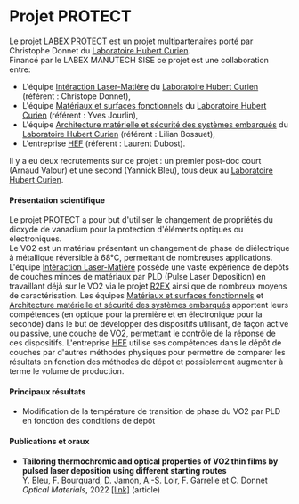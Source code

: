 <!doctype html>
<html>
	<body>
		<h1>Projet PROTECT</h1>
			Le projet <a href="https://manutech-sise.universite-lyon.fr/projet-protect-169582.kjsp">LABEX PROTECT</a> est un projet multipartenaires porté par Christophe Donnet 
			du <a href="https://laboratoirehubertcurien.univ-st-etienne.fr/en/index.html">Laboratoire Hubert Curien</a>.<br />
			Financé par le LABEX MANUTECH SISE ce projet est une collaboration entre:
			<ul>
                <li>L'équipe <a href="https://laboratoirehubertcurien.univ-st-etienne.fr/en/teams/laser-matter-interaction.html">Intéraction Laser-Matière</a> du <a href="https://laboratoirehubertcurien.univ-st-etienne.fr/en/index.html">Laboratoire Hubert Curien</a> (référent : Christope Donnet),</li>
				<li>L'équipe <a href="https://laboratoirehubertcurien.univ-st-etienne.fr/en/teams/functional-materials-and-surfaces.html">Matériaux et surfaces fonctionnels</a> du <a href="https://laboratoirehubertcurien.univ-st-etienne.fr/en/index.html">Laboratoire Hubert Curien</a> (référent : Yves Jourlin),</li>
				<li>L'équipe <a href="https://laboratoirehubertcurien.univ-st-etienne.fr/en/teams/secure-embedded-systems-hardware-architectures.html">Architecture matérielle et sécurité des systèmes embarqués</a> du <a href="https://laboratoirehubertcurien.univ-st-etienne.fr/en/index.html">Laboratoire Hubert Curien</a> (référent : Lilian Bossuet),</li>
				<li>L'entreprise <a href="https://www.hef.fr/">HEF</a> (référent : Laurent Dubost).</li>
			</ul>
			Il y a eu deux recrutements sur ce projet : un premier post-doc court (Arnaud Valour) et une second (Yannick Bleu), tous deux au <a href="https://laboratoirehubertcurien.univ-st-etienne.fr/en/index.html">Laboratoire Hubert Curien</a>.
		<h4>Présentation scientifique</h4>
			Le projet PROTECT a pour but d'utiliser le changement de propriétés du dioxyde de vanadium pour la protection d'éléments optiques ou électroniques.<br />
            Le VO2 est un matériau présentant un changement de phase de diélectrique à métallique réversible à 68°C, permettant de nombreuses applications.
            L'équipe <a href="https://laboratoirehubertcurien.univ-st-etienne.fr/en/teams/laser-matter-interaction.html">Intéraction Laser-Matière</a> possède une vaste expérience de dépôts de couches minces de matériaux 
            par PLD (Pulse Laser Deposition) en travaillant déjà sur le VO2 via le projet <a href="R2EX.html">R2EX</a> ainsi que de nombreux moyens de caractérisation.
            Les équipes <a href="https://laboratoirehubertcurien.univ-st-etienne.fr/en/teams/functional-materials-and-surfaces.html">Matériaux et surfaces fonctionnels</a> et 
            <a href="https://laboratoirehubertcurien.univ-st-etienne.fr/en/teams/secure-embedded-systems-hardware-architectures.html">Architecture matérielle et sécurité des systèmes embarqués</a> apportent leurs compétences
            (en optique pour la première et en électronique pour la seconde) dans le but de développer des dispositifs utilisant, de façon active ou passive, une couche de VO2, permettant le contrôle de la réponse de ces
            dispositifs.
            L'entreprise <a href="https://www.hef.fr/">HEF</a> utilise ses compétences dans le dépôt de couches par d'autres méthodes physiques pour permettre de comparer les résultats en fonction des méthodes de dépot
            et possiblement augmenter à terme le volume de production.
		<h4>Principaux résultats</h4>
		<ul>
			<li>Modification de la température de transition de phase du VO2 par PLD en fonction des conditions de dépôt</li>
		</ul>
		<h4>Publications et oraux</h4>
		<ul>
			<li><strong>Tailoring thermochromic and optical properties of VO2 thin films by pulsed laser deposition using different starting routes</strong><br />Y. Bleu, F. Bourquard, D. Jamon, A.-S. Loir, F. Garrelie et C. Donnet<br /><em>Optical Materials</em>, 2022 <a href="https://doi.org/10.1016/j.optmat.2022.113004">[link]</a> (article)</li>
		</ul>
	</body>
</html>
